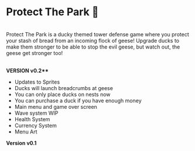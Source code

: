 <html>
<h1> Protect The Park 🐥 </h1>
<br>
Protect The Park is a ducky themed tower defense game where you protect your stash of bread from an incoming flock of geese! Upgrade ducks to make them stronger to be able to stop the evil geese, but watch out, the geese get stronger too!
<br>
<br>

<b>VERSION v0.2**</b>
- Updates to Sprites 
- Ducks will launch breadcrumbs at geese
- You can only place ducks on nests now
- You can purchase a duck if you have enough money
- Main menu and game over screen
- Wave system WIP
- Health System
- Currency System
- Menu Art

<b>Version v0.1</b>

</html>

